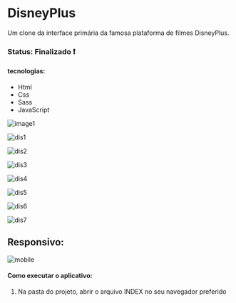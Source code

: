 <h1> DisneyPlus </h1>

<p> Um clone da interface primária da famosa plataforma de filmes DisneyPlus. </p>

<h3> Status: Finalizado ❗ </h3>

<h4> tecnologias: </h4>

+ Html
+ Css
+ Sass
+ JavaScript

![image1](https://user-images.githubusercontent.com/66790414/127543444-c2daf5bf-84a7-45a0-93ea-773724e4629d.jpg)

![dis1](https://user-images.githubusercontent.com/66790414/132765960-efbebf44-d097-4f63-b112-f2da125f28ee.PNG)

![dis2](https://user-images.githubusercontent.com/66790414/132765996-a4f55b7b-1d36-4d22-a440-2ff34934c107.PNG)

![dis3](https://user-images.githubusercontent.com/66790414/132768226-5ffcca2a-c282-484a-841f-12ad3d934249.PNG)

![dis4](https://user-images.githubusercontent.com/66790414/132768541-9efcfa3a-9115-4ae0-a49e-222ed13fbd23.PNG)

![dis5](https://user-images.githubusercontent.com/66790414/132768576-5cb1fee3-4062-4429-a6ba-1e8a95cdab7d.PNG)

![dis6](https://user-images.githubusercontent.com/66790414/132768601-006e28bd-f47b-49c7-a53b-0f6028e91b46.PNG)

![dis7](https://user-images.githubusercontent.com/66790414/132768629-fbe402be-d23e-44f6-b4e1-d6c65296d293.PNG)

<h2> Responsivo: </h2>

![mobile](https://user-images.githubusercontent.com/66790414/127549677-c10d5b48-702d-4dad-804b-3c77cce86184.jpg)

<h4> Como executar o aplicativo: </h4>

1) Na pasta do projeto, abrir o arquivo INDEX no seu navegador preferido


